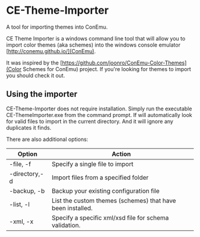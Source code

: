 # CE-Theme-Importer
A tool for importing themes into ConEmu. 

CE Theme Importer is a windows command line tool that will allow you to import color themes (aka schemes) into the windows console emulator [http://conemu.github.io/](ConEmu).

It was inspired by the [https://github.com/joonro/ConEmu-Color-Themes](Color Schemes for ConEmu) project. If you're looking for themes to import you should check it out. 

## Using the importer
CE-Theme-Importer does not require installation. Simply run the executable CE-ThemeImporter.exe from the command prompt. If will automatically look for valid files to import in the current directory. And it will ignore any duplicates it finds.

There are also additional options:

Option | Action
--- | ---
-file, -f  <filename> | Specify a single file to import  
-directory,-d <path> | Import files from a specified folder  
-backup, -b |  Backup your existing configuration file
-list, -l | List the custom themes (schemes) that have been installed.
-xml, -x <filename> | Specify a specific xml/xsd file for schema validation. 


